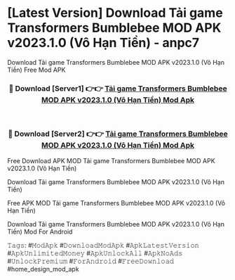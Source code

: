 # [Latest Version] Download Tải game Transformers Bumblebee MOD APK v2023.1.0 (Vô Hạn Tiền) - anpc7

Download Tải game Transformers Bumblebee MOD APK v2023.1.0 (Vô Hạn Tiền) Free Mod APK

<div align="center">
<h3>🔴 Download [Server1] 👉👉 <a href="https://apk-comot.site?title=Tải_game_Transformers_Bumblebee_MOD_APK_v2023.1.0_(Vô_Hạn_Tiền)">Tải game Transformers Bumblebee MOD APK v2023.1.0 (Vô Hạn Tiền) Mod Apk</a></h3><br>

<h3>🔴 Download [Server2] 👉👉 <a href="https://apk-comot.site?title=Tải_game_Transformers_Bumblebee_MOD_APK_v2023.1.0_(Vô_Hạn_Tiền)">Tải game Transformers Bumblebee MOD APK v2023.1.0 (Vô Hạn Tiền) Mod Apk</a></h3>
</div>


Free Download APK MOD Tải game Transformers Bumblebee MOD APK v2023.1.0 (Vô Hạn Tiền)

Download Tải game Transformers Bumblebee MOD APK v2023.1.0 (Vô Hạn Tiền) 

Free APK MOD Tải game Transformers Bumblebee MOD APK v2023.1.0 (Vô Hạn Tiền) 

Download Tải game Transformers Bumblebee MOD APK v2023.1.0 (Vô Hạn Tiền) Mod For Android

𝚃𝚊𝚐𝚜: #𝙼𝚘𝚍𝙰𝚙𝚔 #𝙳𝚘𝚠𝚗𝚕𝚘𝚊𝚍𝙼𝚘𝚍𝙰𝚙𝚔 #𝙰𝚙𝚔𝙻𝚊𝚝𝚎𝚜𝚝𝚅𝚎𝚛𝚜𝚒𝚘𝚗 #𝙰𝚙𝚔𝚄𝚗𝚕𝚒𝚖𝚒𝚝𝚎𝚍𝙼𝚘𝚗𝚎𝚢 #𝙰𝚙𝚔𝚄𝚗𝚕𝚘𝚌𝚔𝙰𝚕𝚕 #𝙰𝚙𝚔𝙽𝚘𝙰𝚍𝚜 #𝚄𝚗𝚕𝚘𝚌𝚔𝙿𝚛𝚎𝚖𝚒𝚞𝚖 #𝙵𝚘𝚛𝙰𝚗𝚍𝚛𝚘𝚒𝚍 #𝙵𝚛𝚎𝚎𝙳𝚘𝚠𝚗𝚕𝚘𝚊𝚍 #home_design_mod_apk